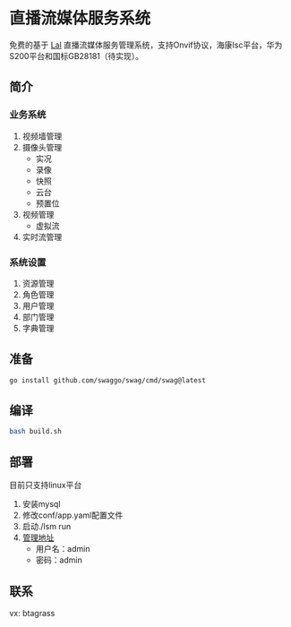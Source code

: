 # 直播流媒体服务系统
免费的基于 [Lal](https://pengrl.com/) 直播流媒体服务管理系统，支持Onvif协议，海康Isc平台，华为S200平台和国标GB28181（待实现）。
## 简介
### 业务系统
1. 视频墙管理
2. 摄像头管理
    * 实况
    * 录像
    * 快照
    * 云台
    * 预置位
3. 视频管理
    * 虚拟流
4. 实时流管理
### 系统设置
1. 资源管理
2. 角色管理
3. 用户管理
4. 部门管理
5. 字典管理
## 准备
```bash
go install github.com/swaggo/swag/cmd/swag@latest
```
## 编译
```bash
bash build.sh
```
## 部署
目前只支持linux平台
1. 安装mysql
2. 修改conf/app.yaml配置文件
3. 启动./lsm run
4. [管理地址](http://localhost:3082)
    * 用户名：admin
    * 密码：admin
## 联系
vx: btagrass

